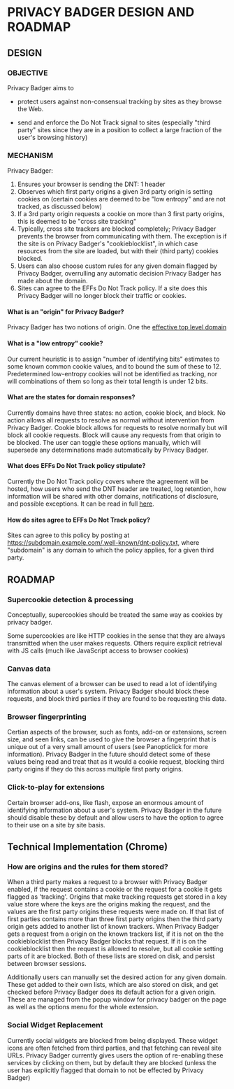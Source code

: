 # PRIVACY BADGER DESIGN AND ROADMAP

## DESIGN

### OBJECTIVE

Privacy Badger aims to

 - protect users against non-consensual tracking by sites as they browse the
   Web.

 - send and enforce the Do Not Track signal to sites (especially "third party"
   sites since they are in a position to collect a large fraction of the user's
   browsing history)

### MECHANISM

Privacy Badger:

1. Ensures your browser is sending the DNT: 1 header
2. Observes which first party origins a given 3rd party origin is setting cookies on
   (certain cookies are deemed to be "low entropy" and are not tracked, as discussed below)
3. If a 3rd party origin requests a cookie on more than 3 first party origins,
   this is deemed to be "cross site tracking"
4. Typically, cross site trackers are blocked completely; Privacy Badger prevents the
   browser from communicating with them.  The exception is if the site is on
   Privacy Badger's "cookieblocklist", in which case resources from the site are
   loaded, but with their (third party) cookies blocked.
5. Users can also choose custom rules for any given domain flagged by Privacy Badger,
   overrulling any automatic decision Privacy Badger has made about the domain.
6. Sites can agree to the EFFs Do Not Track policy. If a site does this
   Privacy Badger will no longer block their traffic or cookies.

#### What is an "origin" for Privacy Badger?

Privacy Badger has two notions of origin.  One the [effective top level
domain](https://wiki.mozilla.org/Public_Suffix_List) 

#### What is a "low entropy" cookie?

Our current heuristic is to assign "number of identifying bits" estimates to
some known common cookie values, and to bound the sum of these to 12.
Predetermined low-entropy cookies will not be identified as tracking, nor will
combinations of them so long as their total length is under 12 bits.

#### What are the states for domain responses?

Currently domains have three states: no action, cookie block, and block.
No action allows all requests to resolve as normal without intervention from
Privacy Badger. Cookie block allows for requests to resolve normally but will
block all cookie requests. Block will cause any requests from that origin to be
blocked. The user can toggle these options manually, which will supersede any
determinations made automatically by Privacy Badger.

#### What does EFFs Do Not Track policy stipulate?

Currently the Do Not Track policy covers where the agreement will be hosted,
how users who send the DNT header are treated, log retention, how information
will be shared with other domains, notifications of disclosure, and possible exceptions.
It can be read in full [here](https://www.eff.org/dnt-policy).

#### How do sites agree to EFFs Do Not Track policy?

Sites can agree to this policy by posting at https://subdomain.example.com/.well-known/dnt-policy.txt, 
where "subdomain" is any domain to which the policy applies, for a given third party.

## ROADMAP

### Supercookie detection & processing

Conceptually, supercookies should be treated the same way as cookies by privacy
badger.

Some supercookies are like HTTP cookies in the sense that they are always
transmitted when the user makes requests.  Others require explicit retrieval
with JS calls (much like JavaScript access to browser cookies)

### Canvas data

The canvas element of a browser can be used to read a lot of identifying
information about a user's system. Privacy Badger should block these requests,
and block third parties if they are found to be requesting this data.

### Browser fingerprinting

Certian aspects of the browser, such as fonts, add-on or extensions, screen size,
and seen links, can be used to give the browser a fingerprint that is unique out
of a very small amount of users (see Panopticlick for more information). Privacy
Badger in the future should detect some of these values being read and treat that
as it would a cookie request, blocking third party origins if they do this across
multiple first party origins.

### Click-to-play for extensions

Certain browser add-ons, like flash, expose an enormous amount of identifying
information about a user's system. Privacy Badger in the future should disable
these by default and allow users to have the option to agree to their use on a
site by site basis.

## Technical Implementation (Chrome)

### How are origins and the rules for them stored?

When a third party makes a request to a browser with Privacy Badger enabled, if
the request contains a cookie or the request for a cookie it gets flagged as 'tracking'.
Origins that make tracking requests get stored in a key value store where the keys
are the origins making the request, and the values are the first party origins these
requests were made on. If that list of first parties contains more than three first party
origins then the third party origin gets added to another list of known trackers.
When Privacy Badger gets a request from a origin on the known trackers list, if it
is not on the the cookieblocklist then Privacy Badger blocks that request. If it
is on the cookieblocklist then the request is allowed to resolve, but all cookie
setting parts of it are blocked. Both of these lists are stored on disk, and persist
between browser sessions.

Additionally users can manually set the desired action for any given domain.
These get added to their own lists, which are also stored on disk, and get checked
before Privacy Badger does its default action for a given origin. These are managed
from the popup window for privacy badger on the page as well as the options menu
for the whole extension.

### 

### Social Widget Replacement 

Currently social widgets are blocked from being displayed. These widget icons are often fetched from third parties, and that fetching can reveal site URLs. Privacy Badger currently
gives users the option of re-enabling these services by clicking on them, but by default they are blocked (unless the user has explicitly flagged that domain to not be effected by 
Privacy Badger)
